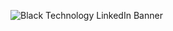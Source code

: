 ![Black Technology LinkedIn Banner](https://github.com/AtharvaThorve/AtharvaThorve/assets/50790953/4998f517-6c32-42cd-8360-7600d8e58161)
